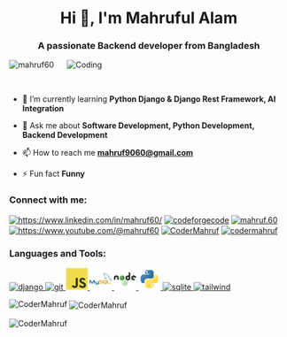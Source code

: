 <h1 align="center">Hi 👋, I'm Mahruful Alam</h1>
<h3 align="center">A passionate Backend developer from Bangladesh</h3>
<img align="right" alt="Coding" width="400" src="https://cdn.dribbble.com/users/1162077/screenshots/3848914/programmer.gif">


<p align="left"> <img src="https://komarev.com/ghpvc/?username=mahruf60&label=Profile%20views&color=0e75b6&style=flat" alt="mahruf60" /> </p>

<p align="left"> <a href="https://twitter.com/" target="blank"><img src="https://img.shields.io/twitter/follow/?logo=twitter&style=for-the-badge" alt="" /></a> </p>

- 🌱 I’m currently learning **Python Django & Django Rest Framework, AI Integration**

- 💬 Ask me about **Software Development, Python Development, Backend Development**

- 📫 How to reach me **mahruf9060@gmail.com**

- ⚡ Fun fact **Funny**

<h3 align="left">Connect with me:</h3>
<p align="left">
<a href="https://www.linkedin.com/in/mahruf60/" target="blank"><img align="center" src="https://raw.githubusercontent.com/rahuldkjain/github-profile-readme-generator/master/src/images/icons/Social/linked-in-alt.svg" alt="https://www.linkedin.com/in/mahruf60/" height="30" width="40" /></a>
<a href="https://fb.com/mahruf60" target="blank"><img align="center" src="https://raw.githubusercontent.com/rahuldkjain/github-profile-readme-generator/master/src/images/icons/Social/facebook.svg" alt="codeforgecode" height="30" width="40" /></a>
<a href="https://instagram.com/mahruf.shuvo" target="blank"><img align="center" src="https://raw.githubusercontent.com/rahuldkjain/github-profile-readme-generator/master/src/images/icons/Social/instagram.svg" alt="mahruf.60" height="30" width="40" /></a>
<a href="https://www.youtube.com/@mahruf60" target="blank"><img align="center" src="https://raw.githubusercontent.com/rahuldkjain/github-profile-readme-generator/master/src/images/icons/Social/youtube.svg" alt="https://www.youtube.com/@mahruf60" height="30" width="40" /></a>
<a href="https://www.hackerrank.com/CoderMahruf" target="blank"><img align="center" src="https://raw.githubusercontent.com/rahuldkjain/github-profile-readme-generator/master/src/images/icons/Social/hackerrank.svg" alt="CoderMahruf" height="30" width="40" /></a>
<a href="https://www.leetcode.com/codermahruf" target="blank"><img align="center" src="https://raw.githubusercontent.com/rahuldkjain/github-profile-readme-generator/master/src/images/icons/Social/leet-code.svg" alt="codermahruf" height="30" width="40" /></a>
</p>

<h3 align="left">Languages and Tools:</h3>
<p align="left"> <a href="https://www.djangoproject.com/" target="_blank" rel="noreferrer"> <img src="https://cdn.worldvectorlogo.com/logos/django.svg" alt="django" width="40" height="40"/> </a> <a href="https://git-scm.com/" target="_blank" rel="noreferrer"> <img src="https://www.vectorlogo.zone/logos/git-scm/git-scm-icon.svg" alt="git" width="40" height="40"/> </a> </a> <a href="https://developer.mozilla.org/en-US/docs/Web/JavaScript" target="_blank" rel="noreferrer"> <img src="https://raw.githubusercontent.com/devicons/devicon/master/icons/javascript/javascript-original.svg" alt="javascript" width="40" height="40"/> </a> <a href="https://www.mysql.com/" target="_blank" rel="noreferrer"> <img src="https://raw.githubusercontent.com/devicons/devicon/master/icons/mysql/mysql-original-wordmark.svg" alt="mysql" width="40" height="40"/> </a> <a href="https://nodejs.org" target="_blank" rel="noreferrer"> <img src="https://raw.githubusercontent.com/devicons/devicon/master/icons/nodejs/nodejs-original-wordmark.svg" alt="nodejs" width="40" height="40"/> </a> <a href="https://www.python.org" target="_blank" rel="noreferrer"> <img src="https://raw.githubusercontent.com/devicons/devicon/master/icons/python/python-original.svg" alt="python" width="40" height="40"/> </a> <a href="https://www.sqlite.org/" target="_blank" rel="noreferrer"> <img src="https://www.vectorlogo.zone/logos/sqlite/sqlite-icon.svg" alt="sqlite" width="40" height="40"/> </a> <a href="https://tailwindcss.com/" target="_blank" rel="noreferrer"> <img src="https://www.vectorlogo.zone/logos/tailwindcss/tailwindcss-icon.svg" alt="tailwind" width="40" height="40"/> </a> </p>

<p><img align="left" src="https://github-readme-stats.vercel.app/api/top-langs?username=CoderMahruf&show_icons=true&locale=en&layout=compact" alt="CoderMahruf" /></p>

<p>&nbsp;<img align="center" src="https://github-readme-stats.vercel.app/api?username=CoderMahruf&show_icons=true&locale=en" alt="CoderMahruf" /></p>

<p><img align="center" src="https://github-readme-streak-stats.herokuapp.com/?user=CoderMahruf&" alt="CoderMahruf" /></p>
